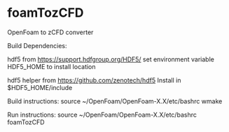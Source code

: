 # foamTozCFD
OpenFoam to zCFD converter

Build Dependencies:

hdf5 from https://support.hdfgroup.org/HDF5/ 
set environment variable HDF5_HOME to install location

hdf5 helper from https://github.com/zenotech/hdf5
Install in $HDF5_HOME/include

Build instructions:
source ~/OpenFoam/OpenFoam-X.X/etc/bashrc
wmake

Run instructions:
source ~/OpenFoam/OpenFoam-X.X/etc/bashrc
foamTozCFD
